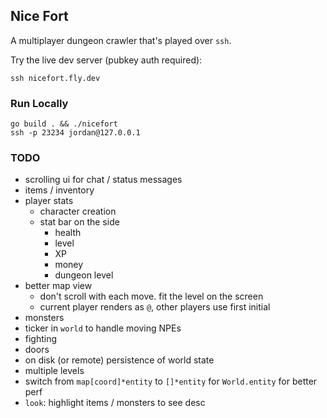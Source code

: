 Nice Fort
---

A multiplayer dungeon crawler that's played over `ssh`.

Try the live dev server (pubkey auth required):

```shell
ssh nicefort.fly.dev
```

### Run Locally

```shell
go build . && ./nicefort
ssh -p 23234 jordan@127.0.0.1
```

### TODO
- scrolling ui for chat / status messages
- items / inventory
- player stats
  - character creation
  - stat bar on the side
    - health
    - level
    - XP
    - money
    - dungeon level
- better map view
  - don't scroll with each move. fit the level on the screen
  - current player renders as `@`, other players use first initial
- monsters
- ticker in `world` to handle moving NPEs
- fighting
- doors
- on disk (or remote) persistence of world state
- multiple levels
- switch from `map[coord]*entity` to `[]*entity` for `World.entity` for better perf
- `look`: highlight items / monsters to see desc